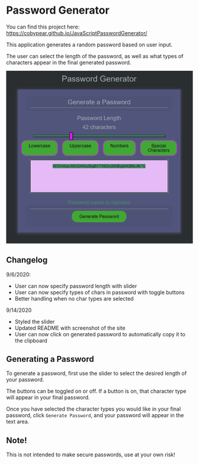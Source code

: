 # Password Generator

You can find this project here: https://cobypear.github.io/JavaScriptPasswordGenerator/

This application generates a random password based on user input.

The user can select the length of the password, as well as what types of characters appear in the final generated password.

![Password Generator Screenshot](./assets/passwordGenerator.png)

## Changelog

9/6/2020: 
- User can now specify password length with slider
- User can now specify types of chars in password with toggle buttons
- Better handling when no char types are selected

9/14/2020
- Styled the slider
- Updated README with screenshot of the site
- User can now click on generated password to automatically copy it to the clipboard

## Generating a Password

To generate a password, first use the slider to select the desired length of your password.

The buttons can be toggled on or off. If a button is on, that character type will appear in your final password.

Once you have selected the character types you would like in your final password, click `Generate Password`, and your password will appear in the text area.

## Note!

This is not intended to make secure passwords, use at your own risk!



